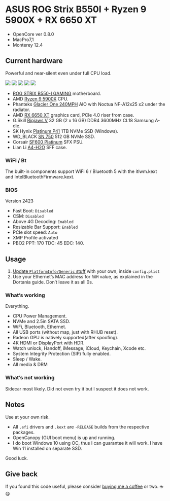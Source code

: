# ASUS ROG Strix B550I + Ryzen 9 5900X + RX 6650 XT

- OpenCore ver 0.8.0
- MacPro7,1
- Monterey 12.4

## Current hardware

Powerful and near-silent even under full CPU load.

![](media/SS.png)
![](media/AIO.jpg)
![](media/Right.jpg)
![](media/Left.jpg)
![](media/cbr23.png)

- [ROG STRIX B550-I GAMING](https://rog.asus.com/us/motherboards/rog-strix/rog-strix-b550-i-gaming-model/) motherboard.
- AMD [Ryzen 9 5900X](https://www.amd.com/en/products/cpu/amd-ryzen-9-5900x) CPU.
- Phanteks [Glacier One 240MPH](https://phanteks.com/Glacier-One-MP.html) AIO with Noctua NF-A12x25 x2 under the radiator.
- AMD [RX 6650 XT](https://www.amd.com/en/products/graphics/amd-radeon-rx-6650-xt) graphics card, PCIe 4.0 riser from case.
- G.Skill [Ripjaws V](https://www.gskill.com/product/165/184/1562833535/F4-3600C18D-32GVK) 32 GB (2 x 16 GB) DDR4 3600MHz CL18 Samsung A-die.
- SK Hynix [Platinum P41](https://ssd.skhynix.com/platinum_p41/) 1TB NVMe SSD (Windows).
- WD_BLACK [SN 750](https://www.westerndigital.com/products/internal-drives/wd-black-sn750-nvme-ssd#WDS250G3X0C) 512 GB NVMe SSD.
- Corsair [SF600 Platinum](https://www.corsair.com/us/en/Categories/Products/Power-Supply-Units/Power-Supply-Units-Advanced/SF-Series/p/CP-9020182-NA) SFX PSU.
- Lian Li [A4-H2O](https://lian-li.com/product/a4h2o/) SFF case.

### WiFI / Bt

The built-in components support WiFi 6 / Bluetooth 5 with the itlwm.kext and IntelBluetoothFirmware.kext.

### BIOS

Version 2423

- Fast Boot: `Disabled`
- CSM: `Disabled`
- Above 4G Decoding: `Enabled`
- Resizable Bar Support: `Enabled`
- PCIe slot speed: `Auto`
- XMP Profile activated
- PBO2 PPT: 170 TDC: 45 EDC: 140.

## Usage

1. [Update `PlatformInfo/Generic` stuff](https://dortania.github.io/OpenCore-Post-Install/universal/iservices.html#generate-a-new-serial) with your own, inside `config.plist`
2. Use your Ethernet’s MAC address for `ROM` value, as explained in the Dortania guide. Don’t leave it as all 0s.

### What’s working

Everything.

- CPU Power Management.
- NVMe and 2.5in SATA SSD.
- WiFi, Bluetooth, Ethernet.
- All USB ports (without map, just with RHUB reset).
- Radeon GPU is natively supported(after spoofing).
- 4K HDMI or DisplayPort with HDR.
- Watch unlock, Handoff, iMessage, iCloud, Keychain, Xcode etc.
- System Integrity Protection (SIP) fully enabled.
- Sleep / Wake.
- All media & DRM

### What’s not working

Sidecar most likely. Did not even try it but I suspect it does not work.

## Notes

Use at your own risk. 

- All `.efi` drivers and `.kext` are `-RELEASE` builds from the respective packages. 
- OpenCanopy (GUI boot menu) is up and running.
- I do boot Windows 10 using OC, thus I can guarantee it will work. I have Win 11 installed on separate SSD.

Good luck.

## Give back

If you found this code useful, please consider [buying me a coffee](https://www.buymeacoffee.com/radianttap) or two. ☕️😋
